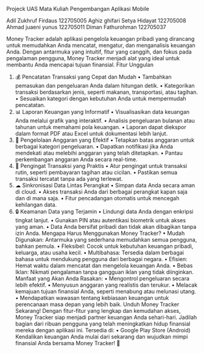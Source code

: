 Projeck UAS Mata Kuliah Pengembangan Aplikasi Mobile

Adil Zukhruf Firdaus 122705005
Aghiz ghifari Setya Hidayat 122705008
Ahmad juaeni yunus 122705011
Diman Fathurohman 122705037
 

Money Tracker adalah aplikasi pengelola keuangan pribadi yang dirancang untuk memudahkan Anda mencatat, mengatur, dan menganalisis keuangan Anda. Dengan antarmuka yang intuitif, fitur yang canggih, dan fokus pada pengalaman pengguna, Money Tracker menjadi alat yang ideal untuk membantu Anda mencapai tujuan finansial.
Fitur Unggulan
1.	💰 Pencatatan Transaksi yang Cepat dan Mudah
•	Tambahkan pemasukan dan pengeluaran Anda dalam hitungan detik.
•	Kategorikan transaksi berdasarkan jenis, seperti makanan, transportasi, atau tagihan.
•	Sesuaikan kategori dengan kebutuhan Anda untuk mempermudah pencatatan.
2.	📊 Laporan Keuangan yang Informatif
•	Visualisasikan data keuangan Anda melalui grafik yang interaktif.
•	Analisis pengeluaran bulanan atau tahunan untuk memahami pola keuangan.
•	Laporan dapat diekspor dalam format PDF atau Excel untuk dokumentasi lebih lanjut.
3.	📅 Pengelolaan Anggaran yang Efektif
•	Tetapkan batas anggaran untuk berbagai kategori pengeluaran.
•	Dapatkan notifikasi jika Anda mendekati atau melebihi anggaran yang telah ditetapkan.
•	Pantau perkembangan anggaran Anda secara real-time.
4.	🔔 Pengingat Transaksi yang Praktis
•	Atur pengingat untuk transaksi rutin, seperti pembayaran tagihan atau cicilan.
•	Pastikan semua transaksi tercatat tanpa ada yang terlewat.
5.	☁ Sinkronisasi Data Lintas Perangkat
•	Simpan data Anda secara aman di cloud.
•	Akses transaksi Anda dari berbagai perangkat kapan saja dan di mana saja.
•	Fitur pencadangan otomatis untuk mencegah kehilangan data.
6.	🔒 Keamanan Data yang Terjamin
•	Lindungi data Anda dengan enkripsi tingkat lanjut.
•	Gunakan PIN atau autentikasi biometrik untuk akses yang aman.
•	Data Anda bersifat pribadi dan tidak akan dibagikan tanpa izin Anda.
Mengapa Harus Menggunakan Money Tracker?
•	Mudah Digunakan: Antarmuka yang sederhana memudahkan semua pengguna, bahkan pemula.
•	Fleksibel: Cocok untuk kebutuhan keuangan pribadi, keluarga, atau usaha kecil.
•	Multibahasa: Tersedia dalam berbagai bahasa untuk mendukung pengguna dari berbagai negara.
•	Efisien: Hemat waktu dalam mencatat dan mengelola keuangan Anda.
•	Bebas Iklan: Nikmati pengalaman tanpa gangguan iklan yang tidak diinginkan.
Manfaat yang Akan Anda Rasakan:
•	Mengontrol pengeluaran secara lebih efektif.
•	Menyusun anggaran yang realistis dan terukur.
•	Melacak kemajuan tujuan finansial Anda, seperti menabung atau melunasi utang.
•	Mendapatkan wawasan tentang kebiasaan keuangan untuk perencanaan masa depan yang lebih baik.
Unduh Money Tracker Sekarang!
Dengan fitur-fitur yang lengkap dan kemudahan akses, Money Tracker siap menjadi partner keuangan Anda sehari-hari. Jadilah bagian dari ribuan pengguna yang telah meningkatkan hidup finansial mereka dengan aplikasi ini.
Tersedia di:
•	Google Play Store (Android)
Kendalikan keuangan Anda mulai dari sekarang dan wujudkan mimpi finansial Anda bersama Money Tracker! 🚀
